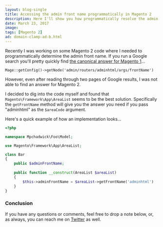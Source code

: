 ```yaml
---
layout: blog-single
title: Accessing the admin front name programmatically in Magento 2
description: Here I'll show you how programmatically resolve the admin front name in Magento 2.
date: March 23, 2017
image: 
tags: [Magento 2]
ad: domain-clamp-ad-b.html
---
```


Recently I was working on some Magento 2 code where I needed to programmatically determine the admin front name. If you run a Google search you'll pretty quickly find [the canonical answer for Magento 1](http://magento.stackexchange.com/questions/73088/get-admin-path-programatically)...

```php?start_inline=1
Mage::getConfig()->getNode('admin/routers/adminhtml/args/frontName')
```

However, even after reading through two pages of Google results, I was not able to find an answer for Magento 2.

<!-- excerpt_separator -->

I decided to dig into the code myself and found that `Magento\Framework\App\AreaList` seems to be the best solution. Specifically the `getFrontName` method will give you the answer you need if you pass "adminhtml" as the `$areaCode` argument. 

Here's a quick example of how an implementation looks...

```php
<?php

namespace Mpchadwick\Foo\Model;

use Magento\Framework\App\AreaList;

class Bar
{
    public $adminFrontName;
    
    public function __construct(AreaList $areaList)
    {
        $this->adminFrontName = $areaList->getFrontName('adminhtml')        
    }
}
```

### Conclusion

If you have any questions or comments, feel free to drop a note below, or, as always, you can reach me on [Twitter](http://twitter.com/maxpchadwick) as well.

